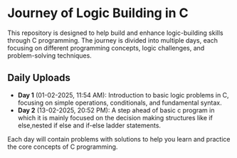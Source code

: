 # Journey of Logic Building in C

This repository is designed to help build and enhance logic-building skills through C programming. The journey is divided into multiple days, each focusing on different programming concepts, logic challenges, and problem-solving techniques.

## Daily Uploads

- **Day 1** (01-02-2025, 11:54 AM): Introduction to basic logic problems in C, focusing on simple operations, conditionals, and fundamental syntax.
- **Day 2** (13-02-2025, 20:52 PM): A step ahead of basic c program in which it is mainly focused on the decision making structures like if else,nested if else and if-else ladder statements.



Each day will contain problems with solutions to help you learn and practice the core concepts of C programming.
